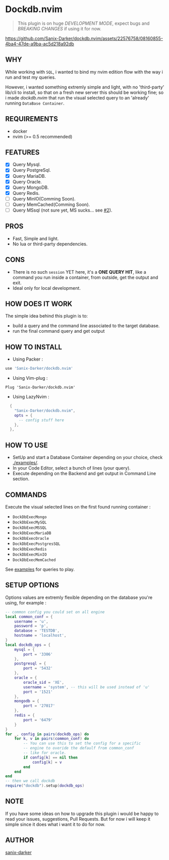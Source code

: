 # Dockdb.nvim

> This plugin is on huge *DEVELOPMENT MODE*, expect bugs and *BREAKING CHANGES* if using it for now.


https://github.com/Sanix-Darker/dockdb.nvim/assets/22576758/08160855-4ba4-47de-a9ba-ac5d218a92db


## WHY

While working with `SQL`, i wanted to bind my nvim edition flow with the way i run and test my queries.

However, i wanted something extremly simple and light,
with no 'third-party' lib/cli to install, so that on a fresh new server this should be working fine; so i made *dockdb.nvim* that run the visual selected query
to an 'already' running `DataBase Container`.

## REQUIREMENTS

- docker
- nvim (>= 0.5 recommended)

## FEATURES

- [x] Query Mysql.
- [x] Query PostgreSql.
- [x] Query MariaDB.
- [x] Query Oracle.
- [x] Query MongoDB.
- [x] Query Redis.
- [ ] Query MinIO(Comming Soon).
- [ ] Query MemCached(Comming Soon).
- [ ] Query MSsql (not sure yet, MS sucks... see [#2](https://github.com/Sanix-Darker/dockdb.nvim/pull/2)).

## PROS

- Fast, Simple and light.
- No lua or third-party dependencies.

## CONS

- There is no such `session` YET here, it's a **ONE QUERY HIT**, like a command you run inside a container, from outside, get the output and exit.
- Ideal only for local development.

## HOW DOES IT WORK

The simple idea behind this plugin is to:
- build a query and the command line associated to the target database.
- run the final command query and get output

## HOW TO INSTALL

- Using Packer :
```lua
use 'Sanix-Darker/dockdb.nvim'
```

- Using Vim-plug :
```vim
Plug 'Sanix-Darker/dockdb.nvim'
```

- Using LazyNvim :
```lua
  {
    "Sanix-Darker/dockdb.nvim",
    opts = {
      -- config stuff here
    },
  },
```

## HOW TO USE

- SetUp and start a Database Container depending on your choice, check [./examples/](./examples/).
- In your Code Editor, select a bunch of lines (your query).
- Execute depending on the Backend and get output in Command Line section.

## COMMANDS

Execute the visual selected lines on the first found running container :

- `DockDbExecMongo`
- `DockDbExecMySQL`
- `DockDbExecMSSQL`
- `DockDbExecMariaDB`
- `DockDbExecOracle`
- `DockDbExecPostgresSQL`
- `DockDbExecRedis`
- `DockDbExecMinIO`
- `DockDbExecMemCached`

See [examples](./examples/) for queries to play.

## SETUP OPTIONS

Options values are extremly flexible depending on the database you're using,
for example :
```lua
-- common config you could set on all engine
local common_conf = {
    username = 'u',
    password = 'p',
    database = 'TESTDB',
    hostname = 'localhost',
}
local dockdb_ops = {
    mysql = {
        port = '3306'
    },
    postgresql = {
        port = '5432'
    },
    oracle = {
        oracle_sid = 'XE',
        username = 'system', -- this will be used instead of 'u'
        port = '1521'
    },
    mongodb = {
        port = '27017'
    },
    redis = {
        port = '6479'
    }
}
for _, config in pairs(dockdb_ops) do
    for k, v in pairs(common_conf) do
        -- You can use this to set the config for a specific
        -- engine to overide the defaulf from common_conf
        -- like for oracle.
        if config[k] == nil then
            config[k] = v
        end
    end
end
-- then we call dockdb
require("dockdb").setup(dockdb_ops)
```

## NOTE

If you have some ideas on how to upgrade this plugin i would be happy to read your issues, suggestions, Pull Requests.
But for now i will keep it simple since it does what i want it to do for now.

## AUTHOR

[sanix-darker](https://github.com/sanix-darker)
